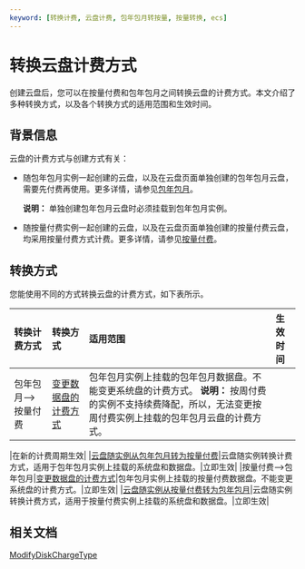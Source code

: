 ```yaml
---
keyword: [转换计费, 云盘计费, 包年包月转按量, 按量转换, ecs]
---
```


# 转换云盘计费方式

创建云盘后，您可以在按量付费和包年包月之间转换云盘的计费方式。本文介绍了多种转换方式，以及各个转换方式的适用范围和生效时间。

## 背景信息

云盘的计费方式与创建方式有关：

-   随包年包月实例一起创建的云盘，以及在云盘页面单独创建的包年包月云盘，需要先付费再使用。更多详情，请参见[包年包月](/cn.zh-CN/产品计费/计费方式/包年包月.md)。

    **说明：** 单独创建包年包月云盘时必须挂载到包年包月实例。

-   随按量付费实例一起创建的云盘，以及在云盘页面单独创建的按量付费云盘，均采用按量付费方式计费。更多详情，请参见[按量付费](/cn.zh-CN/产品计费/计费方式/按量付费.md)。

## 转换方式

您能使用不同的方式转换云盘的计费方式，如下表所示。

|转换计费方式|转换方式|适用范围|生效时间|
|:-----|:---|:---|:---|
|包年包月—\>按量付费|[变更数据盘的计费方式](/cn.zh-CN/产品计费/转换计费方式/转换云盘计费方式.md)|包年包月实例上挂载的包年包月数据盘。不能变更系统盘的计费方式。 **说明：** 按周付费的实例不支持续费降配，所以，无法变更按周付费实例上挂载的包年包月云盘的计费方式。

|在新的计费周期生效|
|[云盘随实例从包年包月转为按量付费](/cn.zh-CN/产品计费/转换计费方式/包年包月转按量付费.md)|云盘随实例转换计费方式，适用于包年包月实例上挂载的系统盘和数据盘。|立即生效|
|按量付费—\>包年包月|[变更数据盘的计费方式](/cn.zh-CN/产品计费/转换计费方式/转换云盘计费方式.md)|包年包月实例上挂载的按量付费数据盘。不能变更系统盘的计费方式。|立即生效|
|[云盘随实例从按量付费转为包年包月](/cn.zh-CN/产品计费/转换计费方式/按量付费转包年包月.md)|云盘随实例转换计费方式，适用于按量付费实例上挂载的系统盘和数据盘。|立即生效|

## 相关文档

[ModifyDiskChargeType](/cn.zh-CN/API参考/块存储/ModifyDiskChargeType.md)

